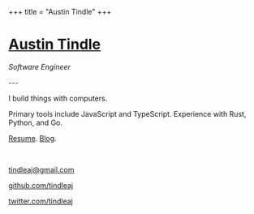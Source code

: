 +++
title = "Austin Tindle"
+++

# [Austin Tindle](/)

_Software Engineer_

\-\-\-

I build things with computers.

Primary tools include JavaScript and TypeScript. Experience with Rust, Python, and Go.

[Resume](https://www.linkedin.com/in/austintindle/). [Blog](./blog).

<p>&nbsp;</p>

[tindleaj@gmail.com](mailto:tindleaj@gmail.com)

[github.com/tindleaj](https://github.com/tindleaj)

[twitter.com/tindleaj](https://twitter.com/tindleaj)
